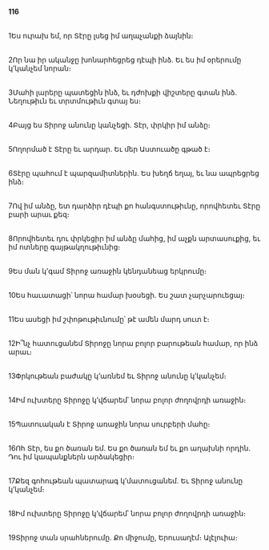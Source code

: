**116**

\
1Ես ուրախ եմ, որ Տէրը լսեց իմ աղաչանքի ձայնին։

\
2Որ նա իր ականջը խոնարհեցրեց դէպի ինձ. Եւ ես իմ օրերումը կ’կանչեմ նորան։

\
3Մահի լարերը պատեցին ինձ, եւ դժոխքի վիշտերը գտան ինձ. Նեղութիւն եւ տրտմութիւն գտայ ես։

\
4Բայց ես Տիրոջ անունը կանչեցի. Տէր, փրկիր իմ անձը։

\
5Ողորմած է Տէրը եւ արդար. Եւ մեր Աստուածը գթած է։

\
6Տէրը պահում է պարզամիտներին. Ես խեղճ եղայ, եւ նա ապրեցրեց ինձ։

\
7Ով իմ անձը, ետ դարձիր դէպի քո հանգստութիւնը, որովհետեւ Տէրը բարի արաւ քեզ։

\
8Որովհետեւ դու փրկեցիր իմ անձը մահից, իմ աչքն արտասուքից, եւ իմ ոտները գայթակղութիւնից։

\
9Ես ման կ’գամ Տիրոջ առաջին կենդանեաց երկրումը։

\
10Ես հաւատացի՝ նորա համար խօսեցի. Ես շատ չարչարուեցայ։

\
11Ես ասեցի իմ շփոթութիւնումը՝ թէ ամեն մարդ սուտ է։

\
12Ի՞նչ հատուցանեմ Տիրոջը նորա բոլոր բարութեան համար, որ ինձ արաւ։

\
13Փրկութեան բաժակը կ’առնեմ եւ Տիրոջ անունը կ’կանչեմ։

\
14Իմ ուխտերը Տիրոջը կ’վճարեմ՝ նորա բոլոր ժողովրդի առաջին։

\
15Պատուական է Տիրոջ առաջին նորա սուրբերի մահը։

\
16Ոհ Տէր, ես քո ծառան եմ. Ես քո ծառան եմ եւ քո աղախնի որդին. Դու իմ կապանքներն արձակեցիր։

\
17Քեզ գոհութեան պատարագ կ’մատուցանեմ. Եւ Տիրոջ անունը կ’կանչեմ։

\
18Իմ ուխտերը Տիրոջը կ’վճարեմ՝ նորա բոլոր ժողովրդի առաջին։

\
19Տիրոջ տան սրահներումը. Քո միջումը, Երուսաղէմ։ Ալէլուիա։
